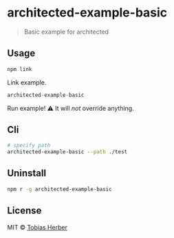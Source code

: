 # architected-example-basic

> Basic example for architected

## Usage

```js
npm link
```

Link example.

```js
architected-example-basic
```

Run example! ⚠️ It will *not* override anything.

## Cli

```bash
# specify path
architected-example-basic --path ./test
```

## Uninstall

```bash
npm r -g architected-example-basic
```

## License

MIT © [Tobias Herber](https://tobihrbr.com)

